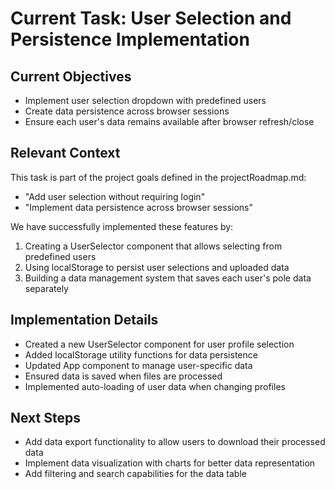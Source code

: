# Current Task: User Selection and Persistence Implementation

## Current Objectives
- Implement user selection dropdown with predefined users
- Create data persistence across browser sessions
- Ensure each user's data remains available after browser refresh/close

## Relevant Context
This task is part of the project goals defined in the projectRoadmap.md:
- "Add user selection without requiring login"
- "Implement data persistence across browser sessions"

We have successfully implemented these features by:
1. Creating a UserSelector component that allows selecting from predefined users
2. Using localStorage to persist user selections and uploaded data
3. Building a data management system that saves each user's pole data separately

## Implementation Details
- Created a new UserSelector component for user profile selection
- Added localStorage utility functions for data persistence
- Updated App component to manage user-specific data
- Ensured data is saved when files are processed
- Implemented auto-loading of user data when changing profiles

## Next Steps
- Add data export functionality to allow users to download their processed data
- Implement data visualization with charts for better data representation
- Add filtering and search capabilities for the data table
